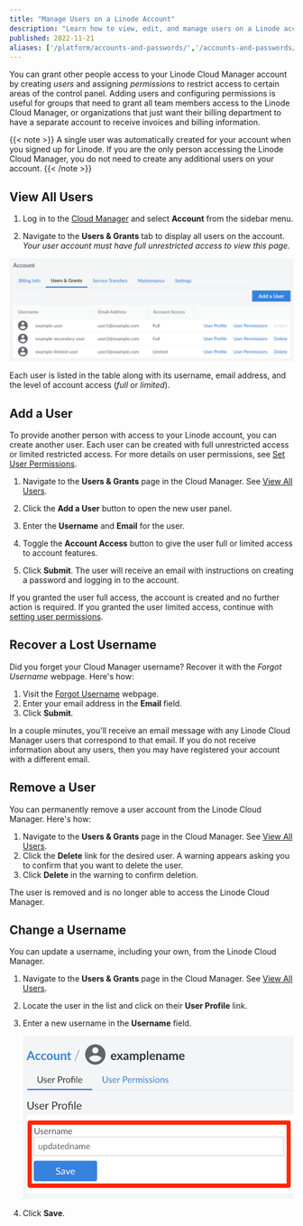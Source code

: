 ```yaml
---
title: "Manage Users on a Linode Account"
description: "Learn how to view, edit, and manage users on a Linode account."
published: 2022-11-21
aliases: ['/platform/accounts-and-passwords/','/accounts-and-passwords/','/platform/manager/accounts-and-passwords/','/platform/manager/accounts-and-passwords-classic-manager/','/platform/manager/accounts-and-passwords-new-manager/', '/guides/accounts-and-passwords/']
---
```


You can grant other people access to your Linode Cloud Manager account by creating *users* and assigning *permissions* to restrict access to certain areas of the control panel. Adding users and configuring permissions is useful for groups that need to grant all team members access to the Linode Cloud Manager, or organizations that just want their billing department to have a separate account to receive invoices and billing information.

{{< note >}}
A single user was automatically created for your account when you signed up for Linode. If you are the only person accessing the Linode Cloud Manager, you do not need to create any additional users on your account.
{{< /note >}}

## View All Users

1. Log in to the [Cloud Manager](https://cloud.linode.com) and select **Account** from the sidebar menu.

1. Navigate to the **Users & Grants** tab to display all users on the account. *Your user account must have full unrestricted access to view this page.*

![Screenshot of Users and Grants page in the Cloud Manager](view-users.png)

Each user is listed in the table along with its username, email address, and the level of account access (*full* or *limited*).

## Add a User

To provide another person with access to your Linode account, you can create another user. Each user can be created with full unrestricted access or limited restricted access. For more details on user permissions, see [Set User Permissions](/docs/products/platform/accounts/guides/user-permissions/).

1. Navigate to the **Users & Grants** page in the Cloud Manager. See [View All Users](#view-all-users).

1. Click the **Add a User** button to open the new user panel.

1. Enter the **Username** and **Email** for the user.

1. Toggle the **Account Access** button to give the user full or limited access to account features.

1. Click **Submit**. The user will receive an email with instructions on creating a password and logging in to the account.

If you granted the user full access, the account is created and no further action is required. If you granted the user limited access, continue with [setting user permissions](/docs/products/platform/accounts/guides/user-permissions/).

## Recover a Lost Username

Did you forget your Cloud Manager username? Recover it with the *Forgot Username* webpage. Here's how:

1. Visit the [Forgot Username](https://login.linode.com/forgot/username) webpage.
1. Enter your email address in the **Email** field.
1. Click **Submit**.

In a couple minutes, you'll receive an email message with any Linode Cloud Manager users that correspond to that email. If you do not receive information about any users, then you may have registered your account with a different email.

## Remove a User

You can permanently remove a user account from the Linode Cloud Manager. Here's how:

1. Navigate to the **Users & Grants** page in the Cloud Manager. See [View All Users](#view-all-users).
1. Click the **Delete** link for the desired user. A warning appears asking you to confirm that you want to delete the user.
1. Click **Delete** in the warning to confirm deletion.

The user is removed and is no longer able to access the Linode Cloud Manager.

## Change a Username

You can update a username, including your own, from the Linode Cloud Manager.

1. Navigate to the **Users & Grants** page in the Cloud Manager. See [View All Users](#view-all-users).
1. Locate the user in the list and click on their **User Profile** link.
1. Enter a new username in the **Username** field.

    ![Use the Linode Cloud Manager to Update a Username](accounts-update-a-username.png "Use the Linode Cloud Manager to Update a Username")

1. Click **Save**.